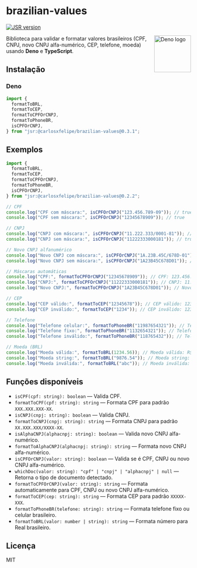 # brazilian-values

[![JSR version](https://img.shields.io/jsr/v/@carlosxfelipe/brazilian-values)](https://jsr.io/@carlosxfelipe/brazilian-values)

<a href="https://deno.com">
  <img align="right" src="https://deno.land/logo.svg" height="100px" alt="Deno logo">
</a>

Biblioteca para validar e formatar valores brasileiros (CPF, CNPJ, novo CNPJ
alfa-numérico, CEP, telefone, moeda) usando **Deno** e **TypeScript**.

## Instalação

### Deno

```ts
import {
  formatToBRL,
  formatToCEP,
  formatToCPFOrCNPJ,
  formatToPhoneBR,
  isCPFOrCNPJ,
} from "jsr:@carlosxfelipe/brazilian-values@0.3.1";
```

## Exemplos

```ts
import {
  formatToBRL,
  formatToCEP,
  formatToCPFOrCNPJ,
  formatToPhoneBR,
  isCPFOrCNPJ,
} from "jsr:@carlosxfelipe/brazilian-values@0.2.2";

// CPF
console.log("CPF com máscara:", isCPFOrCNPJ("123.456.789-09")); // true
console.log("CPF sem máscara:", isCPFOrCNPJ("12345678909")); // true

// CNPJ
console.log("CNPJ com máscara:", isCPFOrCNPJ("11.222.333/0001-81")); // true
console.log("CNPJ sem máscara:", isCPFOrCNPJ("11222333000181")); // true

// Novo CNPJ alfanumérico
console.log("Novo CNPJ com máscara:", isCPFOrCNPJ("1A.23B.45C/678D-01")); // true
console.log("Novo CNPJ sem máscara:", isCPFOrCNPJ("1A23B45C678D01")); // true

// Máscaras automáticas
console.log("CPF:", formatToCPFOrCNPJ("12345678909")); // CPF: 123.456.789-09
console.log("CNPJ:", formatToCPFOrCNPJ("11222333000181")); // CNPJ: 11.222.333/0001-81
console.log("Novo CNPJ:", formatToCPFOrCNPJ("1A23B45C678D01")); // Novo CNPJ: 1A.23B.45C/678D-01

// CEP
console.log("CEP válido:", formatToCEP("12345678")); // CEP válido: 12345-678
console.log("CEP inválido:", formatToCEP("1234")); // CEP inválido: 1234

// Telefone
console.log("Telefone celular:", formatToPhoneBR("11987654321")); // Telefone celular: (11) 98765-4321
console.log("Telefone fixo:", formatToPhoneBR("1132654321")); // Telefone fixo: (11) 3265-4321
console.log("Telefone inválido:", formatToPhoneBR("118765432")); // Telefone inválido: 118765432

// Moeda (BRL)
console.log("Moeda válida:", formatToBRL(1234.56)); // Moeda válida: R$ 1.234,56
console.log("Moeda string:", formatToBRL("9876.54")); // Moeda string: R$ 9.876,54
console.log("Moeda inválida:", formatToBRL("abc")); // Moeda inválida: abc
```

## Funções disponíveis

- `isCPF(cpf: string): boolean` — Valida CPF.
- `formatToCPF(cpf: string): string` — Formata CPF para padrão `XXX.XXX.XXX-XX`.
- `isCNPJ(cnpj: string): boolean` — Valida CNPJ.
- `formatToCNPJ(cnpj: string): string` — Formata CNPJ para padrão
  `XX.XXX.XXX/XXXX-XX`.
- `isAlphaCNPJ(alphacnpj: string): boolean` — Valida novo CNPJ alfa-numérico.
- `formatToAlphaCNPJ(alphacnpj: string): string` — Formata novo CNPJ
  alfa-numérico.
- `isCPFOrCNPJ(valor: string): boolean` — Valida se é CPF, CNPJ ou novo CNPJ
  alfa-numérico.
- `whichDoc(valor: string): "cpf" | "cnpj" | "alphacnpj" | null` — Retorna o
  tipo de documento detectado.
- `formatToCPFOrCNPJ(valor: string): string` — Formata automaticamente para CPF,
  CNPJ ou novo CNPJ alfa-numérico.
- `formatToCEP(cep: string): string` — Formata CEP para padrão `XXXXX-XXX`.
- `formatToPhoneBR(telefone: string): string` — Formata telefone fixo ou celular
  brasileiro.
- `formatToBRL(valor: number | string): string` — Formata número para Real
  brasileiro.

## Licença

MIT
